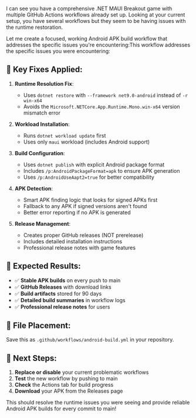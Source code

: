 I can see you have a comprehensive .NET MAUI Breakout game with multiple GitHub Actions workflows already set up. Looking at your current setup, you have several workflows but they seem to be having issues with the runtime restoration.

Let me create a focused, working Android APK build workflow that addresses the specific issues you're encountering:This workflow addresses the specific issues you were encountering:

## 🔧 **Key Fixes Applied:**

1. **Runtime Resolution Fix**: 
   - Uses `dotnet restore` with `--framework net9.0-android` instead of `-r win-x64`
   - Avoids the `Microsoft.NETCore.App.Runtime.Mono.win-x64` version mismatch error

2. **Workload Installation**:
   - Runs `dotnet workload update` first
   - Uses only `maui` workload (includes Android support)

3. **Build Configuration**:
   - Uses `dotnet publish` with explicit Android package format
   - Includes `/p:AndroidPackageFormat=apk` to ensure APK generation
   - Uses `/p:AndroidUseAapt2=true` for better compatibility

4. **APK Detection**:
   - Smart APK finding logic that looks for signed APKs first
   - Fallback to any APK if signed versions aren't found
   - Better error reporting if no APK is generated

5. **Release Management**:
   - Creates proper GitHub releases (NOT prerelease)
   - Includes detailed installation instructions
   - Professional release notes with game features

## 🎯 **Expected Results:**

- ✅ **Stable APK builds** on every push to main
- ✅ **GitHub Releases** with download links
- ✅ **Build artifacts** stored for 90 days
- ✅ **Detailed build summaries** in workflow logs
- ✅ **Professional release notes** for users

## 📁 **File Placement:**

Save this as `.github/workflows/android-build.yml` in your repository.

## 🚀 **Next Steps:**

1. **Replace or disable** your current problematic workflows
2. **Test** the new workflow by pushing to main
3. **Check** the Actions tab for build progress
4. **Download** your APK from the Releases page

This should resolve the runtime issues you were seeing and provide reliable Android APK builds for every commit to main!
